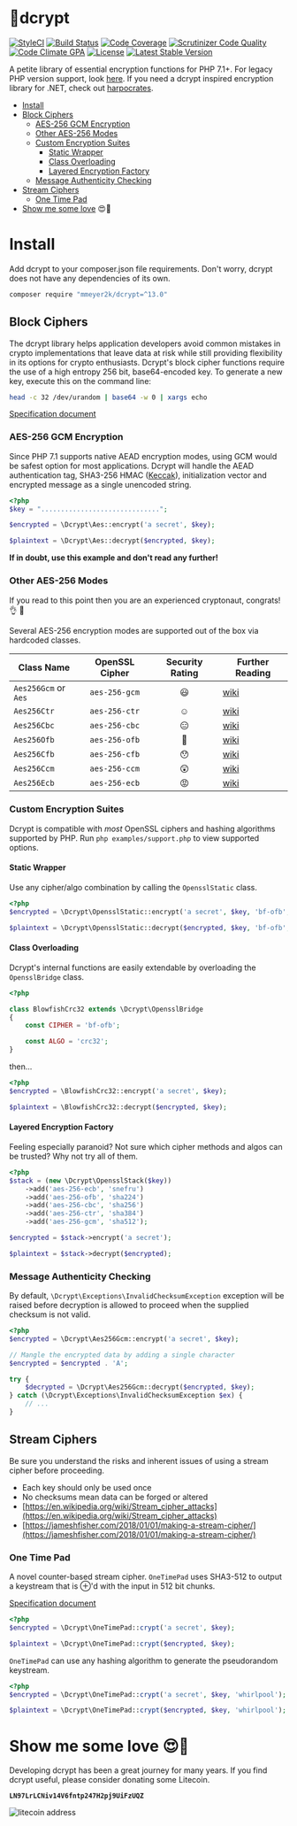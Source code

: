 :closed_lock_with_key:dcrypt
======
[![StyleCI](https://github.styleci.io/repos/22845594/shield?style=flat)](https://github.styleci.io/repos/22845594)
[![Build Status](https://circleci.com/gh/mmeyer2k/dcrypt/tree/master.svg?style=shield)](https://circleci.com/gh/mmeyer2k/dcrypt)
[![Code Coverage](https://scrutinizer-ci.com/g/mmeyer2k/dcrypt/badges/coverage.png?b=master)](https://scrutinizer-ci.com/g/mmeyer2k/dcrypt/?branch=master)
[![Scrutinizer Code Quality](https://scrutinizer-ci.com/g/mmeyer2k/dcrypt/badges/quality-score.png?b=master)](https://scrutinizer-ci.com/g/mmeyer2k/dcrypt/?branch=master)
[![Code Climate GPA](https://codeclimate.com/github/mmeyer2k/dcrypt/badges/gpa.svg)](https://codeclimate.com/github/mmeyer2k/dcrypt)
[![License](https://poser.pugx.org/mmeyer2k/dcrypt/license.svg)](https://packagist.org/packages/mmeyer2k/dcrypt)
[![Latest Stable Version](https://poser.pugx.org/mmeyer2k/dcrypt/version)](https://packagist.org/packages/mmeyer2k/dcrypt)

A petite library of essential encryption functions for PHP 7.1+.
For legacy PHP version support, look [here](https://github.com/mmeyer2k/dcrypt/blob/master/docs/LEGACY.md).
If you need a dcrypt inspired encryption library for .NET, check out [harpocrates](https://github.com/mmeyer2k/harpocrates).

- [Install](#install)
- [Block Ciphers](#block-ciphers)
  - [AES-256 GCM Encryption](#aes-256-gcm-encryption)
  - [Other AES-256 Modes](#other-aes-256-modes)
  - [Custom Encryption Suites](#custom-encryption-suites)
    - [Static Wrapper](#static-wrapper)
    - [Class Overloading](#class-overloading)
    - [Layered Encryption Factory](#layered-encryption-factory)
  - [Message Authenticity Checking](#message-authenticity-checking)
- [Stream Ciphers](#stream-ciphers)
  - [One Time Pad](#one-time-pad)
- [Show me some love](#show-me-some-love-heart_eyes) :heart_eyes::beer:

# Install

Add dcrypt to your composer.json file requirements.
Don't worry, dcrypt does not have any dependencies of its own.

```bash
composer require "mmeyer2k/dcrypt=^13.0"
```

## Block Ciphers

The dcrypt library helps application developers avoid common mistakes in crypto implementations that leave data at risk while still providing flexibility in its options for crypto enthusiasts.
Dcrypt's block cipher functions require the use of a high entropy 256 bit, base64-encoded key.
To generate a new key, execute this on the command line:

```bash
head -c 32 /dev/urandom | base64 -w 0 | xargs echo
```

[Specification document](https://github.com/mmeyer2k/dcrypt/blob/master/docs/CRYPTO.md)

### AES-256 GCM Encryption

Since PHP 7.1 supports native AEAD encryption modes, using GCM would be safest option for most applications.
Dcrypt will handle the AEAD authentication tag, SHA3-256 HMAC ([Keccak](https://en.wikipedia.org/wiki/SHA-3)), initialization vector and encrypted message as a single unencoded string.

```php
<?php
$key = "..............................";

$encrypted = \Dcrypt\Aes::encrypt('a secret', $key);

$plaintext = \Dcrypt\Aes::decrypt($encrypted, $key);
```

**If in doubt, use this example and don't read any further!**

### Other AES-256 Modes

If you read to this point then you are an experienced cryptonaut, congrats! :ok_hand: :metal:

Several AES-256 encryption modes are supported out of the box via hardcoded classes.

| Class Name            | OpenSSL Cipher   | Security Rating   | Further Reading |
| --------------------  | :--------------: | :---------------: | --------------- |
| `Aes256Gcm` or `Aes`  |    `aes-256-gcm` | :smiley:          | [wiki](https://en.wikipedia.org/wiki/Galois/Counter_Mode) |
| `Aes256Ctr`           |    `aes-256-ctr` | :relaxed:         | [wiki](https://en.wikipedia.org/wiki/Block_cipher_mode_of_operation#Counter_(CTR)) |
| `Aes256Cbc`           |    `aes-256-cbc` | :expressionless:  | [wiki](https://en.wikipedia.org/wiki/Block_cipher_mode_of_operation) |
| `Aes256Ofb`           |    `aes-256-ofb` | :grimacing:       | [wiki](https://en.wikipedia.org/wiki/Block_cipher_mode_of_operation#Output_Feedback_(OFB)) |
| `Aes256Cfb`           |    `aes-256-cfb` | :hushed:          | [wiki](https://en.wikipedia.org/wiki/Block_cipher_mode_of_operation#Cipher_Feedback_(CFB)) |
| `Aes256Ccm`           |    `aes-256-ccm` | :astonished:      | [wiki](https://en.wikipedia.org/wiki/CCM_mode) |
| `Aes256Ecb`           |    `aes-256-ecb` | :rage:            | [wiki](https://en.wikipedia.org/wiki/Block_cipher_mode_of_operation#ECB) |

### Custom Encryption Suites

Dcrypt is compatible with _most_ OpenSSL ciphers and hashing algorithms supported by PHP.
Run `php examples/support.php` to view supported options.

#### Static Wrapper

Use any cipher/algo combination by calling the `OpensslStatic` class.

```php
<?php
$encrypted = \Dcrypt\OpensslStatic::encrypt('a secret', $key, 'bf-ofb', 'crc32');

$plaintext = \Dcrypt\OpensslStatic::decrypt($encrypted, $key, 'bf-ofb', 'crc32');
```

#### Class Overloading

Dcrypt's internal functions are easily extendable by overloading the `OpensslBridge` class. 

```php
<?php

class BlowfishCrc32 extends \Dcrypt\OpensslBridge 
{
    const CIPHER = 'bf-ofb';

    const ALGO = 'crc32';
}
```

then...

```php
<?php
$encrypted = \BlowfishCrc32::encrypt('a secret', $key);

$plaintext = \BlowfishCrc32::decrypt($encrypted, $key);
```

#### Layered Encryption Factory

Feeling especially paranoid?
Not sure which cipher methods and algos can be trusted?
Why not try all of them.

```php
<?php
$stack = (new \Dcrypt\OpensslStack($key))
    ->add('aes-256-ecb', 'snefru')
    ->add('aes-256-ofb', 'sha224')
    ->add('aes-256-cbc', 'sha256')
    ->add('aes-256-ctr', 'sha384')
    ->add('aes-256-gcm', 'sha512');

$encrypted = $stack->encrypt('a secret');

$plaintext = $stack->decrypt($encrypted);
```

### Message Authenticity Checking

By default, `\Dcrypt\Exceptions\InvalidChecksumException` exception will be raised before decryption is allowed to proceed when the supplied checksum is not valid.

```php
<?php
$encrypted = \Dcrypt\Aes256Gcm::encrypt('a secret', $key);

// Mangle the encrypted data by adding a single character
$encrypted = $encrypted . 'A';

try {
    $decrypted = \Dcrypt\Aes256Gcm::decrypt($encrypted, $key);
} catch (\Dcrypt\Exceptions\InvalidChecksumException $ex) {
    // ...
}
```

## Stream Ciphers

Be sure you understand the risks and inherent issues of using a stream cipher before proceeding.

- Each key should only be used once
- No checksums mean data can be forged or altered
- [https://en.wikipedia.org/wiki/Stream_cipher_attacks](https://en.wikipedia.org/wiki/Stream_cipher_attacks)
- [https://jameshfisher.com/2018/01/01/making-a-stream-cipher/](https://jameshfisher.com/2018/01/01/making-a-stream-cipher/)

### One Time Pad

A novel counter-based stream cipher.
`OneTimePad` uses SHA3-512 to output a keystream that is ⊕'d with the input in 512 bit chunks.

[Specification document](https://github.com/mmeyer2k/dcrypt/blob/master/docs/ONETIMEPAD.md)

```php
<?php
$encrypted = \Dcrypt\OneTimePad::crypt('a secret', $key);

$plaintext = \Dcrypt\OneTimePad::crypt($encrypted, $key);
```

`OneTimePad` can use any hashing algorithm to generate the pseudorandom keystream.

```php
<?php
$encrypted = \Dcrypt\OneTimePad::crypt('a secret', $key, 'whirlpool');

$plaintext = \Dcrypt\OneTimePad::crypt($encrypted, $key, 'whirlpool');
```

# Show me some love :heart_eyes::beer:

Developing dcrypt has been a great journey for many years.
If you find dcrypt useful, please consider donating some Litecoin.
 
__`LN97LrLCNiv14V6fntp247H2pj9UiFzUQZ`__

 ![litecoin address](https://mmeyer2k.github.io/images/litecoin-wallet.png)
